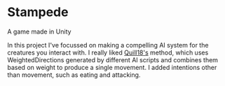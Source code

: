 # Stampede
A game made in Unity

In this project I've focussed on making a compelling AI system for the creatures you interact with. I really liked [Quill18's](https://www.youtube.com/watch?v=bc86es4YOoc) method, which uses WeightedDirections generated by different AI scripts and combines them based on weight to produce a single movement. I added intentions other than movement, such as eating and attacking.
